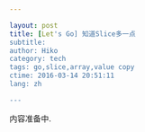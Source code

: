```yaml
---

layout: post  
title: [Let's Go] 知道Slice多一点
subtitle:   
author: Hiko  
category: tech  
tags: go,slice,array,value copy  
ctime: 2016-03-14 20:51:11  
lang: zh  

---
```


内容准备中.
